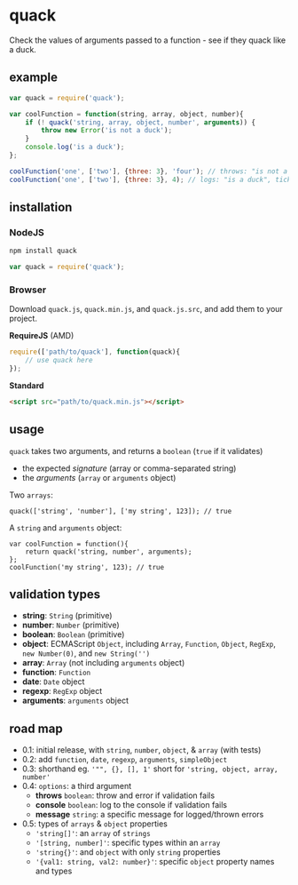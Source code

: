 # quack

Check the values of arguments passed to a function - see if they quack like a duck.


## example

```javascript
var quack = require('quack');

var coolFunction = function(string, array, object, number){
    if (! quack('string, array, object, number', arguments)) {
        throw new Error('is not a duck');
    }
    console.log('is a duck');
};

coolFunction('one', ['two'], {three: 3}, 'four'); // throws: "is not a duck", last arg is wrong
coolFunction('one', ['two'], {three: 3}, 4); // logs: "is a duck", tick
```


## installation

### NodeJS

```bash
npm install quack
```

```javascript
var quack = require('quack');
```


### Browser

Download `quack.js`, `quack.min.js`, and `quack.js.src`, and add them to your project.


**RequireJS** (AMD)

```javascript
require(['path/to/quack'], function(quack){
    // use quack here
});
```

**Standard**

```html
<script src="path/to/quack.min.js"></script>
```


## usage

`quack` takes two arguments, and returns a `boolean` (`true` if it validates)

- the expected *signature* (array or comma-separated string)
- the *arguments* (`array` or `arguments` object)

Two `arrays`:

```
quack(['string', 'number'], ['my string', 123]); // true
```

A `string` and `arguments` object:

```
var coolFunction = function(){
    return quack('string, number', arguments);
};
coolFunction('my string', 123); // true
```

## validation types

- **string**: `String` (primitive)
- **number**: `Number` (primitive)
- **boolean**: `Boolean` (primitive)
- **object**: ECMAScript `Object`,
    including `Array`, `Function`, `Object`, `RegExp`, `new Number(0)`, and `new String('')`
- **array**: `Array` (not including `arguments` object)
- **function**: `Function`
- **date**: `Date` object
- **regexp**: `RegExp` object
- **arguments**: `arguments` object


## road map

- 0.1: initial release, with `string`, `number`, `object`, & `array` (with tests)
- 0.2: add `function`, `date`, `regexp`, `arguments`, `simpleObject`
- 0.3: shorthand
    eg. `'"", {}, [], 1'` short for `'string, object, array, number'`
- 0.4: `options`: a third argument
    - **throws** `boolean`: throw and error if validation fails
    - **console** `boolean`: log to the console if validation fails
    - **message** `string`: a specific message for logged/thrown errors
- 0.5: types of `arrays` & `object` properties
    - `'string[]'`: an `array` of `strings`
    - `'[string, number]'`: specific types within an `array`
    - `'string{}'`: and `object` with only `string` properties
    - `'{val1: string, val2: number}'`: specific `object` property names and types

